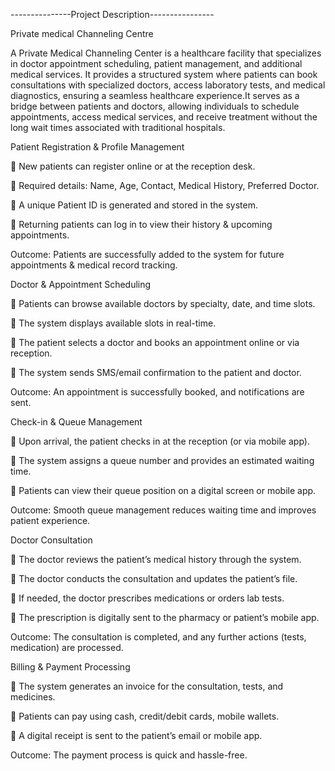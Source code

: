 
---------------Project Description----------------

Private medical Channeling Centre

A Private Medical Channeling Center is a healthcare facility that specializes in doctor appointment scheduling, patient management, and additional medical services. It provides a structured system where patients can book consultations with specialized doctors, access laboratory tests, and medical diagnostics, ensuring a seamless healthcare experience.It serves as a bridge between patients and doctors, allowing individuals to schedule appointments, access medical services, and receive treatment without the long wait times associated with traditional hospitals.

Patient Registration & Profile Management

🔹 New patients can register online or at the reception desk.

🔹 Required details: Name, Age, Contact, Medical History, Preferred Doctor.

🔹 A unique Patient ID is generated and stored in the system.

🔹 Returning patients can log in to view their history & upcoming appointments.

 Outcome: Patients are successfully added to the system for future appointments & medical record tracking.

Doctor & Appointment Scheduling

🔹 Patients can browse available doctors by specialty, date, and time slots.

🔹 The system displays available slots in real-time.

🔹 The patient selects a doctor and books an appointment online or via reception.

🔹 The system sends SMS/email confirmation to the patient and doctor.

 Outcome: An appointment is successfully booked, and notifications are sent.

Check-in & Queue Management

🔹 Upon arrival, the patient checks in at the reception (or via mobile app).

🔹 The system assigns a queue number and provides an estimated waiting time.

🔹 Patients can view their queue position on a digital screen or mobile app.

 Outcome: Smooth queue management reduces waiting time and improves patient experience.

Doctor Consultation

🔹 The doctor reviews the patient’s medical history through the system.

🔹 The doctor conducts the consultation and updates the patient’s file.

🔹 If needed, the doctor prescribes medications or orders lab tests.

🔹 The prescription is digitally sent to the pharmacy or patient’s mobile app.

 Outcome: The consultation is completed, and any further actions (tests, medication) are processed.

Billing & Payment Processing

🔹 The system generates an invoice for the consultation, tests, and medicines.

🔹 Patients can pay using cash, credit/debit cards, mobile wallets.

🔹 A digital receipt is sent to the patient’s email or mobile app.

 Outcome: The payment process is quick and hassle-free.
